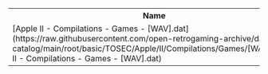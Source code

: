 <table>
<tr><th>Name</th><th>Size</th></tr>
<tr><td>
[Apple II - Compilations - Games - [WAV].dat](https://raw.githubusercontent.com/open-retrogaming-archive/dat-catalog/main/root/basic/TOSEC/Apple/II/Compilations/Games/[WAV]/Apple II - Compilations - Games - [WAV].dat)
</td><td>6507</td></tr>
</table>
